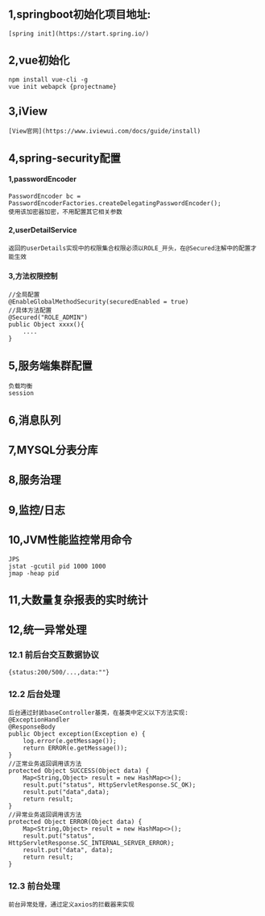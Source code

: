 ## 1,springboot初始化项目地址:
	[spring init](https://start.spring.io/)

## 2,vue初始化
	npm install vue-cli -g
	vue init webapck {projectname}

## 3,iView
	[View官网](https://www.iviewui.com/docs/guide/install)

## 4,spring-security配置

#### 1,passwordEncoder
	PasswordEncoder bc = PasswordEncoderFactories.createDelegatingPasswordEncoder();
	使用该加密器加密，不用配置其它相关参数

#### 2,userDetailService
	返回的userDetails实现中的权限集合权限必须以ROLE_开头，在@Secured注解中的配置才能生效

#### 3,方法权限控制
	//全局配置
	@EnableGlobalMethodSecurity(securedEnabled = true)
	//具体方法配置
	@Secured("ROLE_ADMIN")
	public Object xxxx(){
		....
	}

## 5,服务端集群配置
	负载均衡
	session

## 6,消息队列
	
## 7,MYSQL分表分库

## 8,服务治理

## 9,监控/日志

## 10,JVM性能监控常用命令
	JPS
	jstat -gcutil pid 1000 1000
	jmap -heap pid

## 11,大数量复杂报表的实时统计

## 12,统一异常处理

### 12.1 前后台交互数据协议
	{status:200/500/...,data:""}

### 12.2 后台处理
	后台通过封装baseController基类，在基类中定义以下方法实现:
	@ExceptionHandler
	@ResponseBody
	public Object exception(Exception e) {
		log.error(e.getMessage());
		return ERROR(e.getMessage());
	}
	//正常业务返回调用该方法
	protected Object SUCCESS(Object data) {
		Map<String,Object> result = new HashMap<>();
		result.put("status", HttpServletResponse.SC_OK);
		result.put("data",data);
		return result;
	}
	//异常业务返回调用该方法
	protected Object ERROR(Object data) {
		Map<String,Object> result = new HashMap<>();
		result.put("status", HttpServletResponse.SC_INTERNAL_SERVER_ERROR);
		result.put("data", data);
		return result;
	}

### 12.3 前台处理
	前台异常处理，通过定义axios的拦截器来实现
